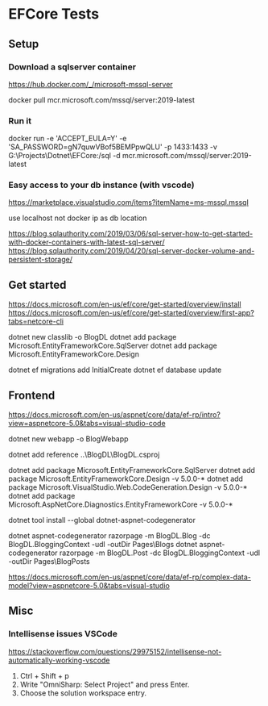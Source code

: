 # EFCore Tests

## Setup

### Download a sqlserver container
https://hub.docker.com/_/microsoft-mssql-server

docker pull mcr.microsoft.com/mssql/server:2019-latest

### Run it

docker run -e 'ACCEPT_EULA=Y' -e 'SA_PASSWORD=gN7quwVBof5BEMPpwQLU' -p 1433:1433 -v G:\Projects\Dotnet\EFCore:/sql -d mcr.microsoft.com/mssql/server:2019-latest

### Easy access to your db instance (with vscode)
https://marketplace.visualstudio.com/items?itemName=ms-mssql.mssql

use localhost not docker ip as db location

https://blog.sqlauthority.com/2019/03/06/sql-server-how-to-get-started-with-docker-containers-with-latest-sql-server/
https://blog.sqlauthority.com/2019/04/20/sql-server-docker-volume-and-persistent-storage/


## Get started

https://docs.microsoft.com/en-us/ef/core/get-started/overview/install
https://docs.microsoft.com/en-us/ef/core/get-started/overview/first-app?tabs=netcore-cli

dotnet new classlib -o BlogDL
dotnet add package Microsoft.EntityFrameworkCore.SqlServer
dotnet add package Microsoft.EntityFrameworkCore.Design

dotnet ef migrations add InitialCreate
dotnet ef database update

## Frontend

https://docs.microsoft.com/en-us/aspnet/core/data/ef-rp/intro?view=aspnetcore-5.0&tabs=visual-studio-code

dotnet new webapp -o BlogWebapp

dotnet add reference ..\BlogDL\BlogDL.csproj

dotnet add package Microsoft.EntityFrameworkCore.SqlServer
dotnet add package Microsoft.EntityFrameworkCore.Design -v 5.0.0-*
dotnet add package Microsoft.VisualStudio.Web.CodeGeneration.Design -v 5.0.0-*
dotnet add package Microsoft.AspNetCore.Diagnostics.EntityFrameworkCore -v 5.0.0-* 

dotnet tool install --global dotnet-aspnet-codegenerator

dotnet aspnet-codegenerator razorpage -m BlogDL.Blog -dc BlogDL.BloggingContext -udl -outDir Pages\Blogs
dotnet aspnet-codegenerator razorpage -m BlogDL.Post -dc BlogDL.BloggingContext -udl -outDir Pages\BlogPosts

https://docs.microsoft.com/en-us/aspnet/core/data/ef-rp/complex-data-model?view=aspnetcore-5.0&tabs=visual-studio


## Misc

### Intellisense issues VSCode
https://stackoverflow.com/questions/29975152/intellisense-not-automatically-working-vscode

1. Ctrl + Shift + p
2. Write "OmniSharp: Select Project" and press Enter.
3. Choose the solution workspace entry.